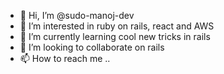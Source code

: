 - 👋 Hi, I’m @sudo-manoj-dev
- 👀 I’m interested in ruby on rails, react and AWS
- 🌱 I’m currently learning cool new tricks in rails
- 💞️ I’m looking to collaborate on rails
- 📫 How to reach me ..

<!---
sudo-manoj-dev/sudo-manoj-dev is a ✨ special ✨ repository because its `README.md` (this file) appears on your GitHub profile.
You can click the Preview link to take a look at your changes.
--->
